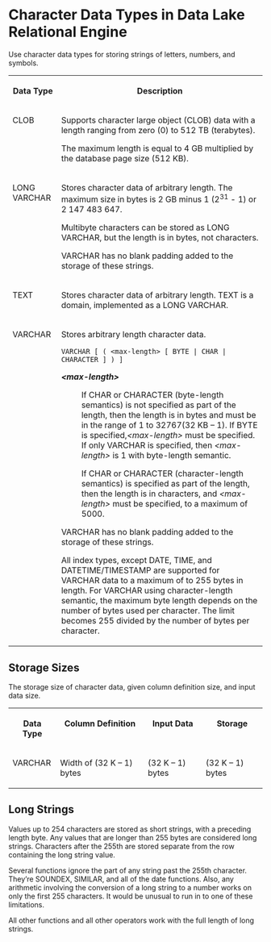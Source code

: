 <!-- loioa511839b84f210159df2d5d78c6e891f -->

# Character Data Types in Data Lake Relational Engine

Use character data types for storing strings of letters, numbers, and symbols.




<table>
<tr>
<th valign="top">

Data Type

</th>
<th valign="top">

Description

</th>
</tr>
<tr>
<td valign="top">

CLOB

</td>
<td valign="top">

Supports character large object \(CLOB\) data with a length ranging from zero \(0\) to 512 TB \(terabytes\).

The maximum length is equal to 4 GB multiplied by the database page size \(512 KB\).

</td>
</tr>
<tr>
<td valign="top">

LONG VARCHAR

</td>
<td valign="top">

Stores character data of arbitrary length. The maximum size in bytes is 2 GB minus 1 \(2<sup>31</sup> - 1\) or 2 147 483 647.

Multibyte characters can be stored as LONG VARCHAR, but the length is in bytes, not characters.

VARCHAR has no blank padding added to the storage of these strings.

</td>
</tr>
<tr>
<td valign="top">

TEXT

</td>
<td valign="top">

Stores character data of arbitrary length. TEXT is a domain, implemented as a LONG VARCHAR.

</td>
</tr>
<tr>
<td valign="top">

VARCHAR

</td>
<td valign="top">

Stores arbitrary length character data.

```
VARCHAR [ ( <max-length> [ BYTE | CHAR | CHARACTER ] ) ]
```


<dl>
<dt><b>

*<max-length\>*

</b></dt>
<dd>

If CHAR or CHARACTER \(byte-length semantics\) is not specified as part of the length, then the length is in bytes and must be in the range of 1 to 32767\(32 KB – 1\). If BYTE is specified,*<max-length\>* must be specified. If only VARCHAR is specified, then *<max-length\>* is 1 with byte-length semantic.

If CHAR or CHARACTER \(character-length semantics\) is specified as part of the length, then the length is in characters, and *<max-length\>* must be specified, to a maximum of 5000.



</dd>
</dl>

VARCHAR has no blank padding added to the storage of these strings.

All index types, except DATE, TIME, and DATETIME/TIMESTAMP are supported for VARCHAR data to a maximum of to 255 bytes in length. For VARCHAR using character-length semantic, the maximum byte length depends on the number of bytes used per character. The limit becomes 255 divided by the number of bytes per character.

</td>
</tr>
</table>



<a name="loioa511839b84f210159df2d5d78c6e891f__char_data_type_section2"/>

## Storage Sizes

The storage size of character data, given column definition size, and input data size.


<table>
<tr>
<th valign="top" rowspan="1">

Data Type

</th>
<th valign="top" rowspan="1">

Column Definition

</th>
<th valign="top" rowspan="1">

Input Data

</th>
<th valign="top" rowspan="1">

Storage

</th>
</tr>
<tr>
<td valign="top" rowspan="1">

VARCHAR

</td>
<td valign="top" rowspan="1">

Width of \(32 K – 1\) bytes

</td>
<td valign="top" rowspan="1">

\(32 K – 1\) bytes

</td>
<td valign="top" rowspan="1">

\(32 K – 1\) bytes

</td>
</tr>
</table>



<a name="loioa511839b84f210159df2d5d78c6e891f__char_data_type_section3"/>

## Long Strings

Values up to 254 characters are stored as short strings, with a preceding length byte. Any values that are longer than 255 bytes are considered long strings. Characters after the 255th are stored separate from the row containing the long string value.

Several functions ignore the part of any string past the 255th character. They’re SOUNDEX, SIMILAR, and all of the date functions. Also, any arithmetic involving the conversion of a long string to a number works on only the first 255 characters. It would be unusual to run in to one of these limitations.

All other functions and all other operators work with the full length of long strings.

